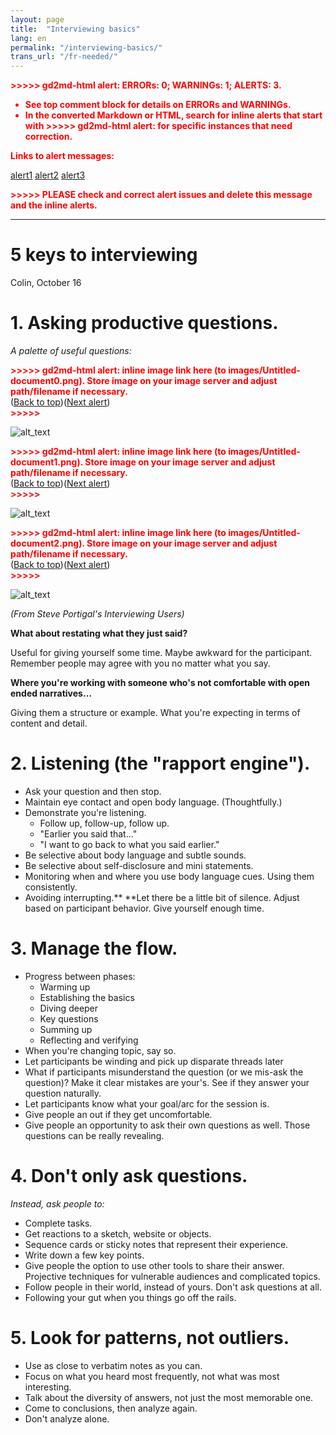 ```yaml
---
layout: page
title:  "Interviewing basics"
lang: en
permalink: "/interviewing-basics/"
trans_url: "/fr-needed/"
---
```




<p style="color: red; font-weight: bold">>>>>>  gd2md-html alert:  ERRORs: 0; WARNINGs: 1; ALERTS: 3.</p>
<ul style="color: red; font-weight: bold"><li>See top comment block for details on ERRORs and WARNINGs. <li>In the converted Markdown or HTML, search for inline alerts that start with >>>>>  gd2md-html alert:  for specific instances that need correction.</ul>

<p style="color: red; font-weight: bold">Links to alert messages:</p><a href="#gdcalert1">alert1</a>
<a href="#gdcalert2">alert2</a>
<a href="#gdcalert3">alert3</a>

<p style="color: red; font-weight: bold">>>>>> PLEASE check and correct alert issues and delete this message and the inline alerts.<hr></p>



# 5 keys to interviewing

Colin, October 16


# 1. Asking productive questions.

_A palette of useful questions:_



<p id="gdcalert1" ><span style="color: red; font-weight: bold">>>>>>  gd2md-html alert: inline image link here (to images/Untitled-document0.png). Store image on your image server and adjust path/filename if necessary. </span><br>(<a href="#">Back to top</a>)(<a href="#gdcalert2">Next alert</a>)<br><span style="color: red; font-weight: bold">>>>>> </span></p>


![alt_text](images/Untitled-document0.png "image_tooltip")




<p id="gdcalert2" ><span style="color: red; font-weight: bold">>>>>>  gd2md-html alert: inline image link here (to images/Untitled-document1.png). Store image on your image server and adjust path/filename if necessary. </span><br>(<a href="#">Back to top</a>)(<a href="#gdcalert3">Next alert</a>)<br><span style="color: red; font-weight: bold">>>>>> </span></p>


![alt_text](images/Untitled-document1.png "image_tooltip")




<p id="gdcalert3" ><span style="color: red; font-weight: bold">>>>>>  gd2md-html alert: inline image link here (to images/Untitled-document2.png). Store image on your image server and adjust path/filename if necessary. </span><br>(<a href="#">Back to top</a>)(<a href="#gdcalert4">Next alert</a>)<br><span style="color: red; font-weight: bold">>>>>> </span></p>


![alt_text](images/Untitled-document2.png "image_tooltip")


_(From Steve Portigal's Interviewing Users)_

**What about restating what they just said?**

Useful for giving yourself some time. Maybe awkward for the participant. Remember people may agree with you no matter what you say.

**Where you're working with someone who's not comfortable with open ended narratives…**

Giving them a structure or example. What you're expecting in terms of content and detail. 


# 2. Listening (the "rapport engine").



*   Ask your question and then stop.
*   Maintain eye contact and open body language. (Thoughtfully.)
*   Demonstrate you're listening.
    *   Follow up, follow-up, follow up.
    *   "Earlier you said that…"
    *   "I want to go back to what you said earlier."
*   Be selective about body language and subtle sounds.
*   Be selective about self-disclosure and mini statements.
*   Monitoring when and where you use body language cues. Using them consistently.
*   Avoiding interrupting.** **Let there be a little bit of silence. Adjust based on participant behavior. Give yourself enough time. 


# 3. Manage the flow.



*   Progress between phases:
    *   Warming up
    *   Establishing the basics
    *   Diving deeper
    *   Key questions
    *   Summing up
    *   Reflecting and verifying
*   When you're changing topic, say so.
*   Let participants be winding and pick up disparate threads later
*   What if participants misunderstand the question (or we mis-ask the question)? Make it clear mistakes are your's. See if they answer your question naturally.
*   Let participants know what your goal/arc for the session is.
*   Give people an out if they get uncomfortable.
*   Give people an opportunity to ask their own questions as well. Those questions can be really revealing.


# 4. Don't only ask questions.

_Instead, ask people to:_



*   Complete tasks.
*   Get reactions to a sketch, website or objects.
*   Sequence cards or sticky notes that represent their experience.
*   Write down a few key points.
*   Give people the option to use other tools to share their answer. Projective techniques for vulnerable audiences and complicated topics.
*   Follow people in their world, instead of yours. Don't ask questions at all.
*   Following your gut when you things go off the rails. 


# 5. Look for patterns, not outliers.



*   Use as close to verbatim notes as you can.
*   Focus on what you heard most frequently, not what was most interesting.
*   Talk about the diversity of answers, not just the most memorable one.
*   Come to conclusions, then analyze again.
*   Don't analyze alone.

<!-- Docs to Markdown version 1.0β14 -->
